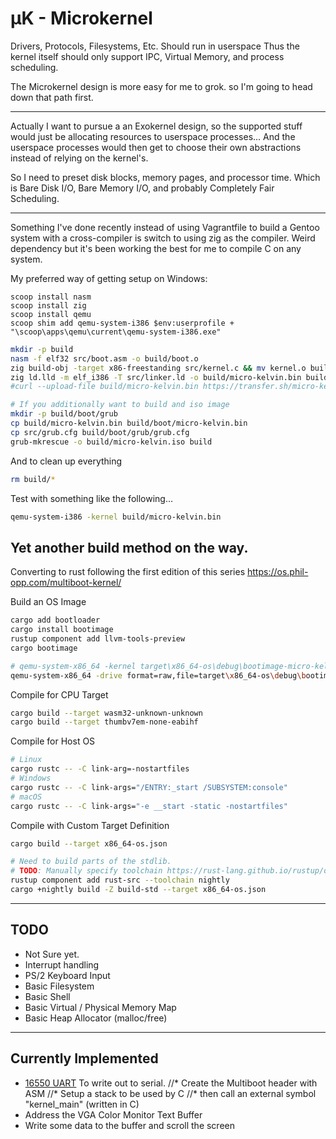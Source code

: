 # µK - Microkernel

Drivers, Protocols, Filesystems, Etc. Should run in userspace
Thus the kernel itself should only support IPC, Virtual Memory,
and process scheduling.

The Microkernel design is more easy for me to grok. so I'm going to
head down that path first.

----

Actually I want to pursue a an Exokernel design, so the supported
stuff would just be allocating resources to userspace processes...
And the userspace processes would then get to choose their own
abstractions instead of relying on the kernel's.

So I need to preset disk blocks, memory pages, and processor time.
Which is Bare Disk I/O, Bare Memory I/O, and probably Completely Fair Scheduling.

----
Something I've done recently instead of using Vagrantfile to build a Gentoo system with a cross-compiler is switch to using zig as the compiler.
Weird dependency but it's been working the best for me to compile C on any system.

My preferred way of getting setup on Windows:
```
scoop install nasm
scoop install zig
scoop install qemu
scoop shim add qemu-system-i386 $env:userprofile + "\scoop\apps\qemu\current\qemu-system-i386.exe"
```

```sh
mkdir -p build
nasm -f elf32 src/boot.asm -o build/boot.o
zig build-obj -target x86-freestanding src/kernel.c && mv kernel.o build/
zig ld.lld -m elf_i386 -T src/linker.ld -o build/micro-kelvin.bin build/boot.o build/kernel.o
#curl --upload-file build/micro-kelvin.bin https://transfer.sh/micro-kelvin.bin
```

```sh
# If you additionally want to build and iso image
mkdir -p build/boot/grub
cp build/micro-kelvin.bin build/boot/micro-kelvin.bin
cp src/grub.cfg build/boot/grub/grub.cfg
grub-mkrescue -o build/micro-kelvin.iso build
```

And to clean up everything
```sh
rm build/*
```

Test with something like the following...
```sh
qemu-system-i386 -kernel build/micro-kelvin.bin 
```

## Yet another build method on the way.
Converting to rust following the first edition of this series https://os.phil-opp.com/multiboot-kernel/

Build an OS Image
```sh
cargo add bootloader
cargo install bootimage
rustup component add llvm-tools-preview
cargo bootimage

# qemu-system-x86_64 -kernel target\x86_64-os\debug\bootimage-micro-kelvin.bin
qemu-system-x86_64 -drive format=raw,file=target\x86_64-os\debug\bootimage-micro-kelvin.bin
```

Compile for CPU Target
```sh
cargo build --target wasm32-unknown-unknown
cargo build --target thumbv7em-none-eabihf
```

Compile for Host OS
```sh
# Linux
cargo rustc -- -C link-arg=-nostartfiles
# Windows
cargo rustc -- -C link-args="/ENTRY:_start /SUBSYSTEM:console"
# macOS
cargo rustc -- -C link-args="-e __start -static -nostartfiles"
```

Compile with Custom Target Definition
```sh
cargo build --target x86_64-os.json

# Need to build parts of the stdlib.
# TODO: Manually specify toolchain https://rust-lang.github.io/rustup/overrides.html#the-toolchain-file
rustup component add rust-src --toolchain nightly
cargo +nightly build -Z build-std --target x86_64-os.json
```

---
## TODO
* Not Sure yet.
* Interrupt handling
* PS/2 Keyboard Input
* Basic Filesystem
* Basic Shell
* Basic Virtual / Physical Memory Map
* Basic Heap Allocator (malloc/free)
---

## Currently Implemented
* [16550 UART](https://en.wikipedia.org/wiki/16550_UART) To write out to serial.
//* Create the Multiboot header with ASM
//* Setup a stack to be used by C
//* then call an external symbol "kernel_main" (written in C)
* Address the VGA Color Monitor Text Buffer
* Write some data to the buffer and scroll the screen
